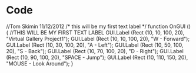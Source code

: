 Code
====

//Tom Skimin 11/12/2012  /* 	this will be my first text label  */  function OnGUI ()  { 	//THIS WILL BE MY FIRST TEXT LABEL 	GUI.Label (Rect (10, 10, 100, 20), "Virtual Gallery Project1"); 	     GUI.Label (Rect (10, 10, 100, 20), "W - Forward");          GUI.Label (Rect (10, 30, 100, 20), "A - Left");          GUI.Label (Rect (10, 50, 100, 20), "S - Back");          GUI.Label (Rect (10, 70, 100, 20), "D - Right");          GUI.Label (Rect (10, 90, 100, 20), "SPACE - Jump");          GUI.Label (Rect (10, 110, 150, 20), "MOUSE - Look Around"); } 